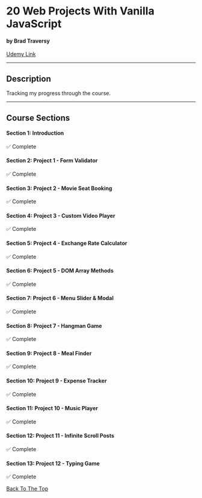 # 20 Web Projects With Vanilla JavaScript

#### by Brad Traversy

[Udemy Link](https://www.udemy.com/course/web-projects-with-vanilla-javascript/)

---

## Description

Tracking my progress through the course.

---

## Course Sections

#### Section 1: Introduction

✅ Complete

#### Section 2: Project 1 - Form Validator

✅ Complete

#### Section 3: Project 2 - Movie Seat Booking

✅ Complete

#### Section 4: Project 3 - Custom Video Player

✅ Complete

#### Section 5: Project 4 - Exchange Rate Calculator

✅ Complete

#### Section 6: Project 5 - DOM Array Methods

✅ Complete

#### Section 7: Project 6 - Menu Slider & Modal

✅ Complete

#### Section 8: Project 7 - Hangman Game

✅ Complete

#### Section 9: Project 8 - Meal Finder

✅ Complete

#### Section 10: Project 9 - Expense Tracker

✅ Complete

#### Section 11: Project 10 - Music Player

✅ Complete

#### Section 12: Project 11 - Infinite Scroll Posts

✅ Complete

#### Section 13: Project 12 - Typing Game

✅ Complete

[Back To The Top](#20-web-projects-with-vanilla-javascript)
